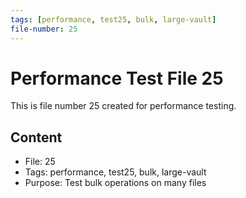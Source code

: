 ```yaml
---
tags: [performance, test25, bulk, large-vault]
file-number: 25
---
```


# Performance Test File 25

This is file number 25 created for performance testing.

## Content
- File: 25
- Tags: performance, test25, bulk, large-vault
- Purpose: Test bulk operations on many files
